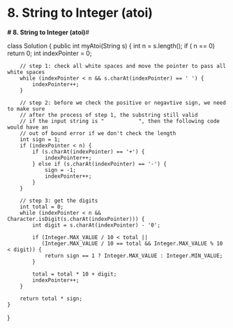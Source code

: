 # 8. String to Integer (atoi)

**# 8. String to Integer (atoi)**# 

class Solution {
    public int myAtoi(String s) {
        int n = s.length();
        if ( n == 0) return 0;
        int indexPointer = 0;
        
        // step 1: check all white spaces and move the pointer to pass all white spaces
        while (indexPointer < n && s.charAt(indexPointer) == ' ') {
            indexPointer++;
        }
        
        // step 2: before we check the positive or negavtive sign, we need to make sure 
        // after the process of step 1, the substring still valid
        // if the input string is "           ", then the following code would have an 
        // out of bound error if we don't check the length 
        int sign = 1;
        if (indexPointer < n) {
            if (s.charAt(indexPointer) == '+') {
                indexPointer++;
            } else if (s.charAt(indexPointer) == '-') {
                sign = -1;
                indexPointer++;
            }
        }
        
        // step 3: get the digits
        int total = 0;
        while (indexPointer < n && Character.isDigit(s.charAt(indexPointer))) {
            int digit = s.charAt(indexPointer) - '0';
            
            if (Integer.MAX_VALUE / 10 < total ||
               (Integer.MAX_VALUE / 10 == total && Integer.MAX_VALUE % 10 < digit)) {
                return sign == 1 ? Integer.MAX_VALUE : Integer.MIN_VALUE;
            }
            
            total = total * 10 + digit;
            indexPointer++;
        }
        
        return total * sign;
    }
}
